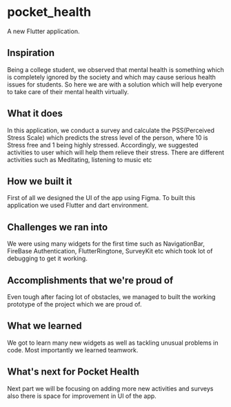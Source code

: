 # pocket_health

A new Flutter application.

## Inspiration
Being a college student, we observed that mental health is something which is completely ignored by the society and which may cause serious health issues for students. So here we are with a solution which will help everyone to take care of their mental health virtually.
## What it does
In this application, we conduct a survey and calculate the PSS(Perceived Stress Scale) which predicts the stress level of the person, where 10 is Stress free and 1 being highly stressed. Accordingly, we suggested activities to user which will help them relieve their stress. There are different activities such as Meditating, listening to music etc
## How we built it
First of all we designed the UI of the app using Figma. To built this application we used Flutter and dart environment.
## Challenges we ran into
We were using many widgets for the first time such as NavigationBar, FireBase Authentication, FlutterRingtone, SurveyKit etc which took lot of debugging to get it working.
## Accomplishments that we're proud of
Even tough after facing lot of obstacles, we managed to built the working prototype of the project which we are proud of.
## What we learned
We got to learn many new widgets as well as tackling unusual problems in code. Most importantly we learned teamwork.
## What's next for Pocket Health
Next part we will be focusing on adding more new activities and surveys also there is space for improvement in UI of the app.
